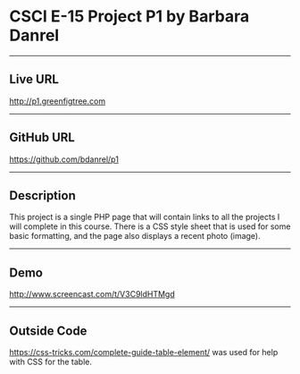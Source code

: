 # CSCI E-15 Project P1 by Barbara Danrel

----
## Live URL
<http://p1.greenfigtree.com>

----
## GitHub URL
<https://github.com/bdanrel/p1>

----
## Description

This project is a single PHP page that will contain links to all the projects I will complete in this course. There is a CSS style sheet that is used for some basic formatting, and the page also displays a recent photo (image). 

----
## Demo
<http://www.screencast.com/t/V3C9ldHTMgd>

----
## Outside Code
<https://css-tricks.com/complete-guide-table-element/> was used for help with CSS for the table.